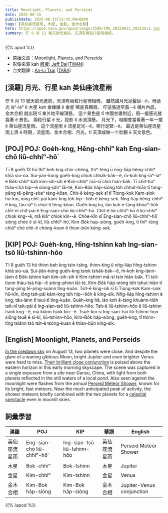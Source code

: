 ```yaml
---
title: Moonlight, Planets, and Perseids
date: 2025-08-15
publishdate: 2025-08-15T11:45:00+0800
tags: [英仙座流星雨, 木星, 金星, 金木合相]
hero: https://apod.nasa.gov/apod/image/2508/IMG_20250813_202125v1.jpg
summary: 佇 8 月 13 號天欲光進前，天頂有兩粒行星徛相倚。
---
```


{{% apod %}}

- 原始文章：[Moonlight, Planets, and Perseids](https://apod.nasa.gov/apod/ap250815.html)
- 影像來源 kah [版權][Copyright]: [Jeff Dai][Jeff_Dai]([TWAN][TWAN])
- 台文翻譯：[An-Li Tsai][An-Li Tsai] ([TARA][TARA])


## [漢羅] 月光、行星 kah 英仙座流星雨
佇 8 月 13 號天欲光進前，天頂有兩粒行星徛相倚。
雖然講月光足鑿目--ê，毋過 光 iàⁿ-iàⁿ ê 木星 kah 金爍爍 ê 金星 嘛是真顯目。
佇這張透早翕--ê 相片內底，金木合相 就出現 tī 東爿地平線頂懸。
這个景色是 tī 中國甘肅附近，用一擺感光就翕著 ê 景色。
兩粒行星 ê 光，投影 tī 水池頂懸。
月光下，咱閣會當看著一年一擺 ê 英仙座流星雨。
這个流星雨 ê 流星足光--ê，嘛行足緊--ê。
最近是英仙座流星雨上濟 ê 時期，流星雨、金木合相、月光，tī 天頂成做一个壯觀 ê 天文景色。


<!--
## [英文] Moonlight, Planets, and Perseids
In the predawn sky on August 13, two planets were close.
And despite the glare of a waning gibbous Moon, bright Jupiter and even brighter Venus were hard to miss.
Their brilliant close conjunction is poised above the eastern horizon in this early morning skyscape.
The scene was captured in a single exposure from a site near Gansu, China, with light from both planets reflected in the still waters of a local pond.
Also seen against the moonlight were flashes from the annual Perseid Meteor Shower, known for its bright, fast meteors.
Near the much anticipated peak of activity, the shower meteors briefly combined with the two planets for a celestial spectacle even in moonlit skies.


## [中文] 月光、行星和英仙座流星雨
8月13日黎明前的夜空中，兩顆行星近在咫尺。
儘管殘月光芒四射，明亮的木星和更明亮的金星仍然清晰可見。
在這張清晨的星圖中，它們輝煌的近距離會合景象清晰可見，矗立在東方地平線之上。
這幅景像是在中國甘肅附近的一處地點用單次曝光拍攝的，兩顆行星的光芒倒映在當地池塘平靜的水面上。
在月光的映襯下，還能看到一年一度的英仙座流星雨的閃光，英仙座流星雨以其明亮、快速的流星而聞名。
在人們期待已久的活動高峰期附近，流星雨與兩顆行星短暫地相遇，即使在月光下也構成了一道壯觀的天文奇觀。

-->

## [POJ] POJ: Goe̍h-kng, Hêng-chhiⁿ kah Eng-sian-chō liû-chhiⁿ-hō͘
Tī 8 goe̍h 13 hō thiⁿ beh kng chìn-chêng, thiⁿ-téng ū nn̄g-lia̍p hêng-chhiⁿ khiā sio-óa.
Sui-jiân-kóng goe̍h-kng chiok chha̍k-ba̍k--ê, m̄-koh kng-iàⁿ-iàⁿ ê Bo̍k-chhiⁿ kah kim-sih-sih ê Kim-chhiⁿ mā-sī chin hián-ba̍k.
Tī chit-tiuⁿ thàu-chá hip--ê siòng-phìⁿ lāi-té, Kim-Bo̍k ha̍p-siòng to̍h chhut-hiān tī tang-pêng tē-pêng-sòaⁿ téng-kôan.
Chit-ê kéng-sek sī tī Tiong-kok Kam-siok hū-kīn, iōng chi̍t-pái kám-kng to̍h hip--tio̍h ê kéng-sek.
Nn̄g-lia̍p hêng-chhiⁿ ê kng, tâu-iáⁿ tī chúi-tî téng-kôan.
Goe̍h-kng hā, lán koh ē-tàng khòaⁿ-tio̍h chi̍t-nî chi̍t-pái ê Eng-sian-chō liû-chhiⁿ-hō͘.
Chit-ê liû-chhiⁿ-hō͘ ê liû-chhiⁿ chiok kng--ê, mā kiâⁿ chiok kín--ê.
Chòe-kīn sī Eng-sian-chō liû-chhiⁿ-hō͘ siōng chōe ê sî-kî, liû-chhiⁿ-hō͘, Kim-Bo̍k ha̍p-siòng, goe̍h-kng, tī thiⁿ-téng chiâⁿ chò chi̍t-ê chòng-koan ê thian-bûn kéng-sek.

## [KIP] POJ: Gue̍h-kng, Hîng-tshinn kah Ing-sian-tsō liû-tshinn-hōo
Tī 8 gue̍h 13 hō thinn beh kng tsìn-tsîng, thinn-tíng ū nn̄g-lia̍p hîng-tshinn khiā sio-uá.
Sui-jiân-kóng gue̍h-kng tsiok tsha̍k-ba̍k--ê, m̄-koh kng-iànn-iànn ê Bo̍k-tshinn kah kim-sih-sih ê Kim-tshinn mā-sī tsin hián-ba̍k.
Tī tsit-tiunn thàu-tsá hip--ê siòng-phìnn lāi-té, Kim-Bo̍k ha̍p-siòng to̍h tshut-hiān tī tang-pîng tē-pîng-suànn tíng-kuân.
Tsit-ê kíng-sik sī tī Tiong-kok Kam-siok hū-kīn, iōng tsi̍t-pái kám-kng to̍h hip--tio̍h ê kíng-sik.
Nn̄g-lia̍p hîng-tshinn ê kng, tâu-iánn tī tsuí-tî tíng-kuân.
Gue̍h-kng hā, lán koh ē-tàng khuànn-tio̍h tsi̍t-nî tsi̍t-pái ê Ing-sian-tsō liû-tshinn-hōo.
Tsit-ê liû-tshinn-hōo ê liû-tshinn tsiok kng--ê, mā kiânn tsiok kín--ê.
Tsuè-kīn sī Ing-sian-tsō liû-tshinn-hōo siōng tsuē ê sî-kî, liû-tshinn-hōo, Kim-Bo̍k ha̍p-siòng, gue̍h-kng, tī thinn-tíng tsiânn tsò tsi̍t-ê tsòng-kuan ê thian-bûn kíng-sik.

## [English] Moonlight, Planets, and Perseids
[In the predawn sky][In_the_predawn_sky] on August 13, two planets were close.
And despite the glare of a waning gibbous Moon, bright Jupiter and even brighter Venus were hard to miss.
[Their brilliant close conjunction][Their_brilliant_close_conjunction] is poised above the eastern horizon in this early morning skyscape.
The scene was captured in a single exposure from a site near Gansu, China, with light from both planets reflected in the still waters of a local pond.
Also seen against the moonlight were flashes from the annual [Perseid Meteor Shower][Perseid_Meteor_Shower], known for its bright, fast meteors.
Near the much anticipated peak of activity, the shower meteors briefly combined with the two planets for a [celestial spectacle][celestial_spectacle] even in moonlit skies.


## 詞彙學習
|漢羅|POJ|KIP|華語|English|
|-|-|-|-|-|
| 英仙座流星雨 | Eng-sian-chō liû-chhiⁿ-hō͘ | Ing-sian-tsō liû-tshinn-hōo | 英仙座流星雨 | Perseid Meteor Shower |
| 木星 | Bok-chhiⁿ | Bok-tshinn | 木星 | Jupiter |
| 金星 | Kim-chhiⁿ | Kim-tshinn | 金星 | Venus |
| 金木合相 | Kim-Bok ha̍p-siòng | Kim-Bok ha̍p-siòng | 金木合相 | Jupiter-Venus conjunction |


{{% /apod %}}

[An-Li Tsai]: mailto:thianbun.taigi@gmail.com
[TARA]: https://tara.tw

[Copyright]: https://apod.nasa.gov/apod/fap/lib/about_apod.html#srapply
[License3]: https://creativecommons.org/licenses/by-nc-nd/3.0/
[License2]:https://creativecommons.org/licenses/by-nc-nd/2.0/
[NASA]:https://www.nasa.gov/

[In_the_predawn_sky]:https://science.nasa.gov/solar-system/whats-up-august-2025-skywatching-tips-from-nasa/#hds-sidebar-nav-1
[Their_brilliant_close_conjunction]:https://earthsky.org/todays-image/venus-and-jupiter/
[Perseid_Meteor_Shower]:https://www.nasa.gov/blogs/watch-the-skies/2025/08/08/bright-moonlight-could-interfere-with-view-of-perseids-peak/
[celestial_spectacle]:https://apod.nasa.gov/apod/ap240826.html
[light_weekend]:https://apod.nasa.gov/apod/ap250816.html

[Jeff_Dai]:https://twanight.org/profile/jeff-dai/
[TWAN]:https://www.twanight.org/
[Copyright]:lib/about_apod.html#srapply